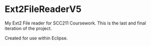 # Ext2FileReaderV5

My Ext2 File reader for SCC211 Coursework. This is the last and final iteration of the project. 

Created for use within Eclipse. 
